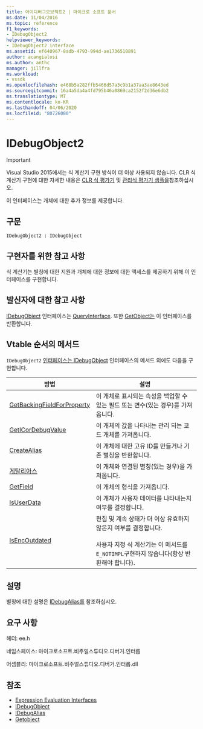 ```yaml
---
title: 아이디버그오브젝트2 | 마이크로 소프트 문서
ms.date: 11/04/2016
ms.topic: reference
f1_keywords:
- IDebugObject2
helpviewer_keywords:
- IDebugObject2 interface
ms.assetid: ef640967-8adb-4793-994d-ae1736510891
author: acangialosi
ms.author: anthc
manager: jillfra
ms.workload:
- vssdk
ms.openlocfilehash: e468b5a282ffb5466d57a3c9b1a37aa3ae8643ed
ms.sourcegitcommit: 16a4a5da4a4fd795b46a0869ca2152f2d36e6db2
ms.translationtype: MT
ms.contentlocale: ko-KR
ms.lasthandoff: 04/06/2020
ms.locfileid: "80726080"
---
```

# <a name="idebugobject2"></a>IDebugObject2
> [!IMPORTANT]
> Visual Studio 2015에서는 식 계산기 구현 방식이 더 이상 사용되지 않습니다. CLR 식 계산기 구현에 대한 자세한 내용은 [CLR 식 평가기](https://github.com/Microsoft/ConcordExtensibilitySamples/wiki/CLR-Expression-Evaluators) 및 [관리식 평가기 샘플을](https://github.com/Microsoft/ConcordExtensibilitySamples/wiki/Managed-Expression-Evaluator-Sample)참조하십시오.

 이 인터페이스는 개체에 대한 추가 정보를 제공합니다.

## <a name="syntax"></a>구문

```
IDebugObject2 : IDebugObject
```

## <a name="notes-for-implementers"></a>구현자를 위한 참고 사항
 식 계산기는 별칭에 대한 지원과 개체에 대한 정보에 대한 액세스를 제공하기 위해 이 인터페이스를 구현합니다.

## <a name="notes-for-callers"></a>발신자에 대한 참고 사항
 [IDebugObject](../../../extensibility/debugger/reference/idebugobject.md) 인터페이스는 [QueryInterface](/cpp/atl/queryinterface). 또한 [GetObject는](../../../extensibility/debugger/reference/idebugalias-getobject.md) 이 인터페이스를 반환합니다.

## <a name="methods-in-vtable-order"></a>Vtable 순서의 메서드
 `IDebugObject2` [인터페이스는 IDebugObject](../../../extensibility/debugger/reference/idebugobject.md) 인터페이스의 메서드 외에도 다음을 구현합니다.

|방법|설명|
|------------|-----------------|
|[GetBackingFieldForProperty](../../../extensibility/debugger/reference/idebugobject2-getbackingfieldforproperty.md)|이 개체로 표시되는 속성을 백업할 수 있는 필드 또는 변수(있는 경우)를 가져옵니다.|
|[GetICorDebugValue](../../../extensibility/debugger/reference/idebugobject2-geticordebugvalue.md)|이 개체의 값을 나타내는 관리 되는 코드 개체를 가져옵니다.|
|[CreateAlias](../../../extensibility/debugger/reference/idebugobject2-createalias.md)|이 개체에 대한 고유 ID를 만들거나 기존 별칭을 반환합니다.|
|[게탈리아스](../../../extensibility/debugger/reference/idebugobject2-getalias.md)|이 개체와 연결된 별칭(있는 경우)을 가져옵니다.|
|[GetField](../../../extensibility/debugger/reference/idebugobject2-getfield.md)|이 개체의 형식을 가져옵니다.|
|[IsUserData](../../../extensibility/debugger/reference/idebugobject2-isuserdata.md)|이 개체가 사용자 데이터를 나타내는지 여부를 결정합니다.|
|[IsEncOutdated](../../../extensibility/debugger/reference/idebugobject2-isencoutdated.md)|편집 및 계속 상태가 더 이상 유효하지 않은지 여부를 결정합니다.<br /><br /> 사용자 지정 식 계산기는 이 메서드를 `E_NOTIMPL`구현하지 않습니다(항상 반환해야 합니다).|

## <a name="remarks"></a>설명
 별칭에 대한 설명은 [IDebugAlias를](../../../extensibility/debugger/reference/idebugalias.md) 참조하십시오.

## <a name="requirements"></a>요구 사항
 헤더: ee.h

 네임스페이스: 마이크로소프트.비주얼스튜디오.디버거.인터롭

 어셈블리: 마이크로소프트.비주얼스튜디오.디버거.인터롭.dll

## <a name="see-also"></a>참조
- [Expression Evaluation Interfaces](../../../extensibility/debugger/reference/expression-evaluation-interfaces.md)
- [IDebugObject](../../../extensibility/debugger/reference/idebugobject.md)
- [IDebugAlias](../../../extensibility/debugger/reference/idebugalias.md)
- [Getobject](../../../extensibility/debugger/reference/idebugalias-getobject.md)
